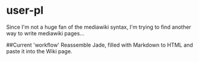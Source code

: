 user-pl
=======

Since I'm not a huge fan of the mediawiki syntax, I'm trying to find another way to write mediawiki pages...

##Current 'workflow'
Reassemble Jade, filled with Markdown to HTML and paste it into the Wiki page.

